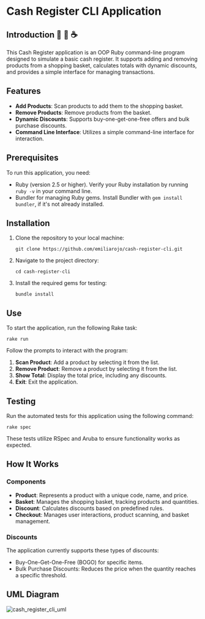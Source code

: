 # Cash Register CLI Application

## Introduction 🍵 🍓 ☕️
This Cash Register application is an OOP Ruby command-line program designed to simulate a basic cash register. It supports adding and removing products from a shopping basket, calculates totals with dynamic discounts, and provides a simple interface for managing transactions.

## Features
- **Add Products**: Scan products to add them to the shopping basket.
- **Remove Products**: Remove products from the basket.
- **Dynamic Discounts**: Supports buy-one-get-one-free offers and bulk purchase discounts.
- **Command Line Interface**: Utilizes a simple command-line interface for interaction.

## Prerequisites
To run this application, you need:
- Ruby (version 2.5 or higher). Verify your Ruby installation by running `ruby -v` in your command line.
- Bundler for managing Ruby gems. Install Bundler with `gem install bundler`, if it's not already installed.

## Installation
1. Clone the repository to your local machine:

    `git clone https://github.com/emiliarojo/cash-register-cli.git`

2. Navigate to the project directory:

    `cd cash-register-cli`

3. Install the required gems for testing:

    `bundle install`

## Use
To start the application, run the following Rake task:

  `rake run`

Follow the prompts to interact with the program:

1. **Scan Product**: Add a product by selecting it from the list.
2. **Remove Product**: Remove a product by selecting it from the list.
3. **Show Total**: Display the total price, including any discounts.
4. **Exit**: Exit the application.

## Testing
Run the automated tests for this application using the following command:

  `rake spec`

These tests utilize RSpec and Aruba to ensure functionality works as expected.

## How It Works
### Components
- **Product**: Represents a product with a unique code, name, and price.
- **Basket**: Manages the shopping basket, tracking products and quantities.
- **Discount**: Calculates discounts based on predefined rules.
- **Checkout**: Manages user interactions, product scanning, and basket management.

### Discounts
The application currently supports these types of discounts:

- Buy-One-Get-One-Free (BOGO) for specific items.
- Bulk Purchase Discounts: Reduces the price when the quantity reaches a specific threshold.

## UML Diagram
![cash_register_cli_uml](https://github.com/emiliarojo/cash-register-cli/assets/115421477/e1111be5-b579-43fc-885d-86952f282d3a)
